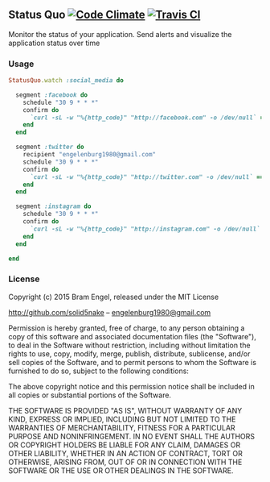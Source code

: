 ## Status Quo [![Code Climate](https://codeclimate.com/github/solid5nake/status-quo/badges/gpa.svg)](https://codeclimate.com/github/solid5nake/status-quo) [![Travis CI](https://travis-ci.org/solid5nake/status-quo.svg)](https://travis-ci.org/solid5nake/status-quo)

Monitor the status of your application. Send alerts and visualize the application status over time

### Usage

```ruby
StatusQuo.watch :social_media do

  segment :facebook do
    schedule "30 9 * * *"
    confirm do
      `curl -sL -w "%{http_code}" "http://facebook.com" -o /dev/null` == "200"
    end
  end

  segment :twitter do
    recipient "engelenburg1980@gmail.com"
    schedule "30 9 * * *"
    confirm do
      `curl -sL -w "%{http_code}" "http://twitter.com" -o /dev/null` == "200"
    end
  end

  segment :instagram do
    schedule "30 9 * * *"
    confirm do
      `curl -sL -w "%{http_code}" "http://instagram.com" -o /dev/null` == "200"
    end
  end

end
```

### License

Copyright (c) 2015 Bram Engel, released under the MIT License

http://github.com/solid5nake – engelenburg1980@gmail.com

Permission is hereby granted, free of charge, to any person obtaining a copy of this software and associated documentation files (the "Software"), to deal in the Software without restriction, including without limitation the rights to use, copy, modify, merge, publish, distribute, sublicense, and/or sell copies of the Software, and to permit persons to whom the Software is furnished to do so, subject to the following conditions:

The above copyright notice and this permission notice shall be included in all copies or substantial portions of the Software.

THE SOFTWARE IS PROVIDED "AS IS", WITHOUT WARRANTY OF ANY KIND, EXPRESS OR IMPLIED, INCLUDING BUT NOT LIMITED TO THE WARRANTIES OF MERCHANTABILITY, FITNESS FOR A PARTICULAR PURPOSE AND NONINFRINGEMENT. IN NO EVENT SHALL THE AUTHORS OR COPYRIGHT HOLDERS BE LIABLE FOR ANY CLAIM, DAMAGES OR OTHER LIABILITY, WHETHER IN AN ACTION OF CONTRACT, TORT OR OTHERWISE, ARISING FROM, OUT OF OR IN CONNECTION WITH THE SOFTWARE OR THE USE OR OTHER DEALINGS IN THE SOFTWARE.
